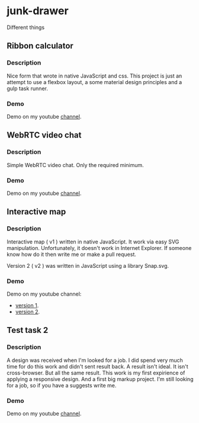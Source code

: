 # junk-drawer
Different things

## Ribbon calculator

### Description
Nice form that wrote in native JavaScript and css. This project is just an attempt to use a flexbox layout, a some material design principles and a gulp task runner.

### Demo
Demo on my youtube [channel](https://www.youtube.com/watch?v=427VRbzOT-M).


## WebRTC video chat

### Description
Simple WebRTC video chat. Only the required minimum.

### Demo
Demo on my youtube [channel](https://youtu.be/jYXG8OIekow).



## Interactive map

### Description
Interactive map ( v1 ) written in native JavaScript. It work via easy SVG manipulation. Unfortunately, it doesn't work in Internet Explorer. If someone know how do it then write me or make a pull request.

Version 2 ( v2 ) was written in JavaScript using a library Snap.svg.

### Demo
Demo on my youtube channel:
- [version 1](https://youtu.be/J5P-4pHzh6E).
- [version 2](https://youtu.be/PLgkDVAbYQk).



## Test task 2

### Description
A design was received when I'm looked for a job. I did spend very much time for do this work and didn't sent result back. A result isn't ideal. It isn't cross-browser. But all the same result. This work is my first expirience of applying a responsive design. And a first big markup project. I'm still looking for a job, so if you have a suggests write me.

### Demo
Demo on my youtube [channel](https://youtu.be/H0lRykz-x1M).